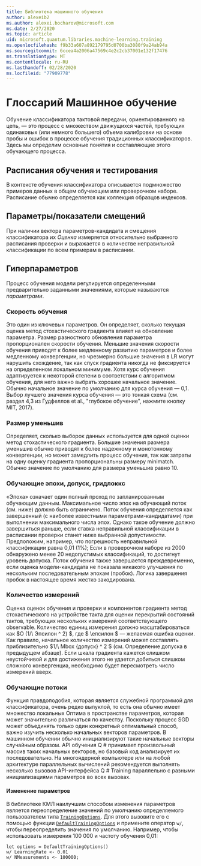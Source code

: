 ```yaml
---
title: Библиотека машинного обучения
author: alexeib2
ms.author: alexei.bocharov@microsoft.com
ms.date: 2/27/2020
ms.topic: article
uid: microsoft.quantum.libraries.machine-learning.training
ms.openlocfilehash: f9b33a607a892179795d0700ba3080f9a24ab94a
ms.sourcegitcommit: 6ccea4a2006a47569c4e2c2cb37001e132f17476
ms.translationtype: MT
ms.contentlocale: ru-RU
ms.lasthandoff: 02/28/2020
ms.locfileid: "77909778"
---
```

# <a name="quantum-machine-learning-glossary"></a>Глоссарий Машинное обучение

Обучение классификатора тактовой передачи, ориентированного на цепь, — это процесс с множеством движущихся частей, требующих одинаковых (или немного большего) объема калибровки на основе пробы и ошибок в процессе обучения традиционных классификаторов. Здесь мы определим основные понятия и составляющие этого обучающего процесса.

## <a name="trainingtesting-schedules"></a>Расписания обучения и тестирования

В контексте обучения классификатора описывается подмножество примеров данных в общем обучающем или проверочном наборе. Расписание обычно определяется как коллекция образцов индексов.

## <a name="parameterbias-scores"></a>Параметры/показатели смещений

При наличии вектора параметров-кандидата и смещения классификатора их *Оценка* измеряется относительно выбранного расписания проверки и выражается в количестве неправильной классификации по всем примерам в расписании.

## <a name="hyperparameters"></a>Гиперпараметров

Процесс обучения модели регулируется определенными предварительно заданными значениями, которые называются *параметрами*.

### <a name="learning-rate"></a>Скорость обучения

Это один из ключевых параметров. Он определяет, сколько текущая оценка метод стохастического градиента влияет на обновление параметра. Размер разностного обновления параметра пропорционален скорости обучения. Меньшие значения скорости обучения приводят к более медленному развитию параметров и более медленному конвергенции, но чрезмерно большие значения в LR могут нарушить схождение, так как спуск градиента никогда не фиксируется на определенном локальном минимуме. Хотя курс обучения адаптируется к некоторой степени в соответствии с алгоритмом обучения, для него важно выбрать хорошее начальное значение. Обычно начальное значение по умолчанию для курса обучения — 0,1. Выбор лучшего значения курса обучения — это тонкая схема (см. раздел 4,3 из Гудфеллов et al., "глубокое обучение", нажмите кнопку MIT, 2017).

### <a name="minibatch-size"></a>Размер уменьшив

Определяет, сколько выборок данных используется для одной оценки метод стохастического градиента. Большие значения размера уменьшив обычно приводят к более надежному и монотонному конвергенции, но может замедлить процесс обучения, так как затраты на одну оценку градиента пропорциональны размеру minimatch. Обычно значение по умолчанию для размера уменьшив равно 10.

### <a name="training-epochs-tolerance-gridlocks"></a>Обучающие эпохи, допуск, гридлоккс

«Эпоха» означает один полный проход по запланированным обучающим данным.
Максимальное число эпох на обучающий поток (см. ниже) должно быть ограничено. Поток обучения определяется как завершенный (с наиболее известными параметрами-кандидатами) при выполнении максимального числа эпох. Однако такое обучение должно завершиться раньше, если ставка неправильной классификации в расписании проверки станет ниже выбранной допустимости. Предположим, например, что погрешность неправильной классификации равна 0,01 (1%); Если в проверочном наборе из 2000 обнаружено менее 20 недопустимых классификаций, то достигнут уровень допуска. Поток обучения также завершается преждевременно, если оценка модели-кандидата не показала никакого улучшения по нескольким последовательным эпохам (пробок). Логика завершения пробок в настоящее время жестко закодирована.

### <a name="measurements-count"></a>Количество измерений

Оценка оценок обучения и проверки и компонентов градиента метод стохастического на устройстве такта для оценки перекрытий состояний тактов, требующих нескольких измерений соответствующего observable. Количество единиц измерения должно масштабироваться как $O (1/\ Эпсилон ^ 2) $, где $ \епсилон $ — желаемая ошибка оценки.
Как правило, начальное количество измерений может составлять приблизительно $1/\ Mbox {допуск} ^ 2 $ (см. Определение допуска в предыдущем абзаце). Если шкала градиента кажется слишком неустойчивой и для достижения этого не удается добиться слишком сложного конвергенциа, необходимо будет пересмотреть число измерений вверх.

### <a name="training-threads"></a>Обучающие потоки

Функция правдоподобия, которая является служебной программой для классификатора, очень редко выпуклой, то есть она обычно имеет множество локальных Оптима в пространстве параметров, которая может значительно различаться по качеству. Поскольку процесс SGD может объединять только один конкретный оптимальный способ, важно изучить несколько начальных векторов параметров. В машинном обучении обычно инициализируют такие начальные векторы случайным образом. API обучения Q # принимает произвольный массив таких начальных векторов, но базовый код анализирует их последовательно. На многоядерной компьютере или на любой архитектуре параллельных вычислений рекомендуется выполнять несколько вызовов API-интерфейса Q # Training параллельно с разными инициализациями параметров во всех вызовах.

#### <a name="how-to-modify-the-hyperparameters"></a>Изменение параметров

В библиотеке КМЛ наилучшим способом изменения параметров является переопределение значений по умолчанию определяемого пользователем типа [`TrainingOptions`](xref:microsoft.quantum.machinelearning.trainingoptions). Для этого вызовите его с помощью функции [`DefaultTrainingOptions`](xref:microsoft.quantum.machinelearning.defaulttrainingoptions) и примените оператор `w/`, чтобы переопределить значения по умолчанию. Например, чтобы использовать измерения 100 000 и частоту обучения 0,01:
 ```qsharp
let options = DefaultTrainingOptions()
w/ LearningRate <- 0.01
w/ NMeasurements <- 100000;
 ```
